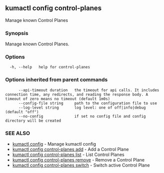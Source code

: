 ---
---
## kumactl config control-planes

Manage known Control Planes

### Synopsis

Manage known Control Planes.

### Options

```
  -h, --help   help for control-planes
```

### Options inherited from parent commands

```
      --api-timeout duration   the timeout for api calls. It includes connection time, any redirects, and reading the response body. A timeout of zero means no timeout (default 1m0s)
      --config-file string     path to the configuration file to use
      --log-level string       log level: one of off|info|debug (default "off")
      --no-config              if set no config file and config directory will be created
```

### SEE ALSO

* [kumactl config](kumactl_config)	 - Manage kumactl config
* [kumactl config control-planes add](kumactl_config_control-planes_add)	 - Add a Control Plane
* [kumactl config control-planes list](kumactl_config_control-planes_list)	 - List Control Planes
* [kumactl config control-planes remove](kumactl_config_control-planes_remove)	 - Remove a Control Plane
* [kumactl config control-planes switch](kumactl_config_control-planes_switch)	 - Switch active Control Plane

